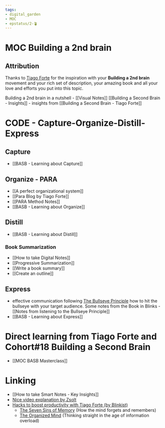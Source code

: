 ```yaml
---
tags: 
- digital_garden
- MOC
- epstatus/2-🪴
---
```

# MOC Building a 2nd brain

## Attribution
Thanks to [Tiago Forte](https://fortelabs.co/) for the inspiration with your **Building a 2nd brain** movement and your rich set of description, your amazing book and all your love and efforts you put into this topic.


Building a 2nd brain in a nutshell - [[Visual Notes]] 
[[Building a Second Brain - Insights]] - insights from [[Building a Second Brain - Tiago Forte]]

# CODE - Capture-Organize-Distill-Express
## Capture
+ [[BASB - Learning about Capture]]

## Organize - PARA
+ [[A perfect organizational system]]
+ [[Para Blog by Tiago Forte]]
+ [[PARA Method Notes]]
+ [[BASB - Learning about Organize]]


## Distill
+ [[BASB - Learning about Distill]]

### Book Summarization
+ [[How to take Digital Notes]]
+ [[Progressive Summarization]]
+ [[Write a book summary]]
+ [[Create an outline]]


## Express
+ effective communication following [The Bullseye Principle](https://www.blinkist.com/en/app/books/the-bullseye-principle-en) how to hit the bullseye with your target audience. Some notes from the Book in Blinks - [[Notes from listening to the Bullseye Principle]]
+ [[BASB - Learning about Express]]


# Direct learning from Tiago Forte and Cohort#18 Building a Second Brain
+ [[MOC BASB Masterclass]]

# Linking
+ [[How to take Smart Notes - Key Insights]]
+ [Nice video explanation by Zsolt](https://www.youtube.com/watch?v=3i4CiImIYYA)
+ [Hacks to boost productivity with Tiago Forte (by Blinkist)](https://www.blinkist.com/guides/hacks-to-boost-productivity-with-tiago-forte)
	+ [The Seven Sins of Memory](https://www.blinkist.com/en/app/books/the-seven-sins-of-memory-en) (How the mind forgets and remembers)
	+ [The Organized Mind](https://www.blinkist.com/en/app/books/the-organized-mind-en) (Thinking straight in the age of information overload)